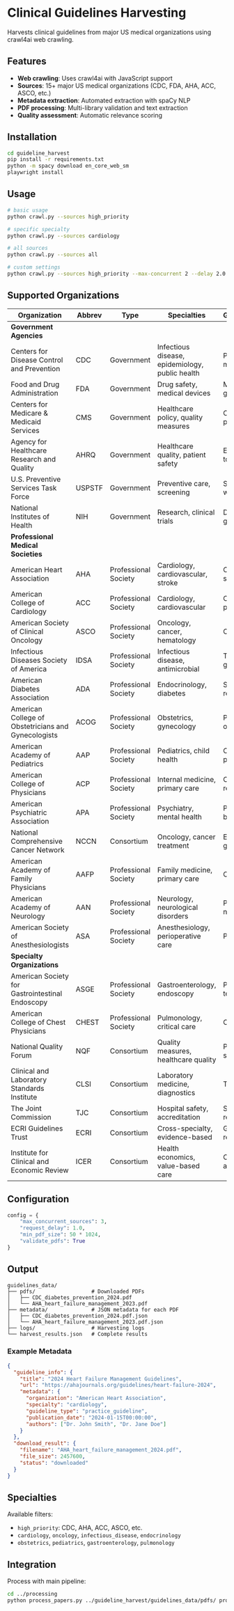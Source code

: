 # Clinical Guidelines Harvesting

Harvests clinical guidelines from major US medical organizations using crawl4ai web crawling.

## Features

- **Web crawling**: Uses crawl4ai with JavaScript support
- **Sources**: 15+ major US medical organizations (CDC, FDA, AHA, ACC, ASCO, etc.)
- **Metadata extraction**: Automated extraction with spaCy NLP
- **PDF processing**: Multi-library validation and text extraction
- **Quality assessment**: Automatic relevance scoring

## Installation

```bash
cd guideline_harvest
pip install -r requirements.txt
python -m spacy download en_core_web_sm
playwright install
```

## Usage

```bash
# basic usage
python crawl.py --sources high_priority

# specific specialty
python crawl.py --sources cardiology

# all sources
python crawl.py --sources all

# custom settings
python crawl.py --sources high_priority --max-concurrent 2 --delay 2.0
```

## Supported Organizations

| Organization | Abbrev | Type | Specialties | Guidelines/Recommendations |
|--------------|--------|------|-------------|---------------------------|
| **Government Agencies** |
| Centers for Disease Control and Prevention | CDC | Government | Infectious disease, epidemiology, public health | Prevention, screening, management guidelines |
| Food and Drug Administration | FDA | Government | Drug safety, medical devices | Medication, procedure guidance |
| Centers for Medicare & Medicaid Services | CMS | Government | Healthcare policy, quality measures | Coverage, reimbursement policies |
| Agency for Healthcare Research and Quality | AHRQ | Government | Healthcare quality, patient safety | Evidence-based medicine tools |
| U.S. Preventive Services Task Force | USPSTF | Government | Preventive care, screening | Screening recommendations with grades |
| National Institutes of Health | NIH | Government | Research, clinical trials | Disease-specific research guidance |
| **Professional Medical Societies** |
| American Heart Association | AHA | Professional Society | Cardiology, cardiovascular, stroke | Clinical practice guidelines, statements |
| American College of Cardiology | ACC | Professional Society | Cardiology, cardiovascular | Clinical guidance, decision pathways |
| American Society of Clinical Oncology | ASCO | Professional Society | Oncology, cancer, hematology | Cancer treatment guidelines |
| Infectious Diseases Society of America | IDSA | Professional Society | Infectious disease, antimicrobial | Treatment and prevention guidelines |
| American Diabetes Association | ADA | Professional Society | Endocrinology, diabetes | Standards of care, recommendations |
| American College of Obstetricians and Gynecologists | ACOG | Professional Society | Obstetrics, gynecology | Practice bulletins, committee opinions |
| American Academy of Pediatrics | AAP | Professional Society | Pediatrics, child health | Clinical practice guidelines, policies |
| American College of Physicians | ACP | Professional Society | Internal medicine, primary care | Clinical guidance recommendations |
| American Psychiatric Association | APA | Professional Society | Psychiatry, mental health | Practice guidelines, DSM-based |
| National Comprehensive Cancer Network | NCCN | Consortium | Oncology, cancer treatment | Evidence-based cancer guidelines |
| American Academy of Family Physicians | AAFP | Professional Society | Family medicine, primary care | Clinical recommendations |
| American Academy of Neurology | AAN | Professional Society | Neurology, neurological disorders | Practice guidelines for neurological conditions |
| American Society of Anesthesiologists | ASA | Professional Society | Anesthesiology, perioperative care | Practice standards, guidelines |
| **Specialty Organizations** |
| American Society for Gastrointestinal Endoscopy | ASGE | Professional Society | Gastroenterology, endoscopy | Procedure guidelines, technology assessments |
| American College of Chest Physicians | CHEST | Professional Society | Pulmonology, critical care | Clinical practice guidelines |
| National Quality Forum | NQF | Consortium | Quality measures, healthcare quality | Performance measures, quality standards |
| Clinical and Laboratory Standards Institute | CLSI | Consortium | Laboratory medicine, diagnostics | Testing standards, procedures |
| The Joint Commission | TJC | Consortium | Hospital safety, accreditation | Safety standards, accreditation requirements |
| ECRI Guidelines Trust | ECRI | Consortium | Cross-specialty, evidence-based | Guideline aggregation and review |
| Institute for Clinical and Economic Review | ICER | Consortium | Health economics, value-based care | Cost-effectiveness assessments |

## Configuration

```python
config = {
    "max_concurrent_sources": 3,
    "request_delay": 1.0,
    "min_pdf_size": 50 * 1024,
    "validate_pdfs": True
}
```

## Output

```
guidelines_data/
├── pdfs/                  # Downloaded PDFs
│   ├── CDC_diabetes_prevention_2024.pdf
│   └── AHA_heart_failure_management_2023.pdf
├── metadata/              # JSON metadata for each PDF
│   ├── CDC_diabetes_prevention_2024.pdf.json
│   └── AHA_heart_failure_management_2023.pdf.json
├── logs/                  # Harvesting logs
└── harvest_results.json   # Complete results
```

### Example Metadata
```json
{
  "guideline_info": {
    "title": "2024 Heart Failure Management Guidelines",
    "url": "https://ahajournals.org/guidelines/heart-failure-2024",
    "metadata": {
      "organization": "American Heart Association",
      "specialty": "cardiology",
      "guideline_type": "practice_guideline",
      "publication_date": "2024-01-15T00:00:00",
      "authors": ["Dr. John Smith", "Dr. Jane Doe"]
    }
  },
  "download_result": {
    "filename": "AHA_heart_failure_management_2024.pdf",
    "file_size": 2457600,
    "status": "downloaded"
  }
}
```

## Specialties

Available filters:
- `high_priority`: CDC, AHA, ACC, ASCO, etc.
- `cardiology`, `oncology`, `infectious_disease`, `endocrinology`
- `obstetrics`, `pediatrics`, `gastroenterology`, `pulmonology`

## Integration

Process with main pipeline:
```bash
cd ../processing
python process_papers.py ../guideline_harvest/guidelines_data/pdfs/ processed_guidelines/
```